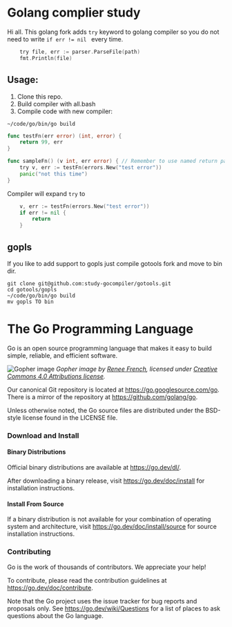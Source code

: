 # Golang complier study

Hi all. This golang fork adds `try` keyword to golang compiler so you do not need to write ```if err != nil ``` every time.
``` go
    try file, err := parser.ParseFile(path)
    fmt.Println(file) 
```


## Usage:

1. Clone this repo.
2. Build compiler with all.bash
3. Compile code with new compiler:

```
~/code/go/bin/go build
```

``` go
func testFn(err error) (int, error) {
    return 99, err
}

func sampleFn() (v int, err error) { // Remember to use named return params for "try" to work properly
    try v, err := testFn(errors.New("test error"))
    panic("not this time")
}
```

Compiler will expand `try` to

``` go
    v, err := testFn(errors.New("test error"))
    if err != nil {
        return
    }
```

## gopls

If you like to add support to gopls just compile gotools fork and move to bin dir.

```
git clone git@github.com:study-gocompiler/gotools.git
cd gotools/gopls
~/code/go/bin/go build
mv gopls TO bin
```

# The Go Programming Language

Go is an open source programming language that makes it easy to build simple,
reliable, and efficient software.

![Gopher image](https://golang.org/doc/gopher/fiveyears.jpg)
*Gopher image by [Renee French][rf], licensed under [Creative Commons 4.0 Attributions license][cc4-by].*

Our canonical Git repository is located at https://go.googlesource.com/go.
There is a mirror of the repository at https://github.com/golang/go.

Unless otherwise noted, the Go source files are distributed under the
BSD-style license found in the LICENSE file.

### Download and Install

#### Binary Distributions

Official binary distributions are available at https://go.dev/dl/.

After downloading a binary release, visit https://go.dev/doc/install
for installation instructions.

#### Install From Source

If a binary distribution is not available for your combination of
operating system and architecture, visit
https://go.dev/doc/install/source
for source installation instructions.

### Contributing

Go is the work of thousands of contributors. We appreciate your help!

To contribute, please read the contribution guidelines at https://go.dev/doc/contribute.

Note that the Go project uses the issue tracker for bug reports and
proposals only. See https://go.dev/wiki/Questions for a list of
places to ask questions about the Go language.

[rf]: https://reneefrench.blogspot.com/
[cc4-by]: https://creativecommons.org/licenses/by/4.0/
